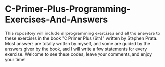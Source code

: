 # C-Primer-Plus-Programming-Exercises-And-Answers
This repository will include all programming exercises and all the answers to these exercises in the book "C Primer Plus (6th)" written by Stephen Prata. Most answers are totally written by myself, and some are guided by the answers given by the book, and I will write a few statements for every exercise. Welcome to see these codes, leave your comments, and enjoy your time!
